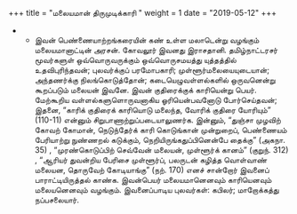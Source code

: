 ﻿+++
title = "மலையமான் திருமுடிக்காரி  "
weight = 1
date = "2019-05-12"
+++


- -  இவன் பெண்ணையாற்றங்கரையின் கண் உள்ள மலாடென்று வழங்கும் மலையமானாட்டின் அரசன். கோவலூர் இவனது இராசதானி. தமிழ்நாட்டரசர் மூவர்களுள் ஒவ்வொருவருக்கும் ஒவ்வொருசமயத்து யுத்தத்தில் உதவிபுரிந்தவன்; புலவர்க்குப் பரமோபகாரி; முள்ளூர்மலையையுடையான்; அந்தணர்க்கு நிலங்கொடுத்தோன்; கடையெழுவள்ளல்களில் ஒருவனென்று கூறப்படும் மலையன் இவனே. இவன் குதிரைக்குக் காரியென்று பெயர். மேற்கூறிய வள்ளல்களுளொருவனாகிய ஓரியென்பவனோடு போர்செய்தவன்; இதனை, “காரிக் குதிரைக் காரியொடு மலைந்த, வோரிக் குதிரை யோரியும்” (110-11)  என்னும் சிறுபாணாற்றுப்படையாலுணர்க. இன்னும், “துஞ்சா முழவிற் கோவற் கோமான், நெடுந்தேர்க் காரி கொடுங்கான் முன்றுறைப், பெண்ணையம் பேரியாற்று நுண்ணறல் கடுக்கும், நெறியிருங்கதுப்பினென்பே தைக்கு” (அகநா. 35) , “முரண்கொடுப்பிற் செவ்வேன் மலையன், முள்ளூர்க் கானம்” (குறுந். 312) , “ஆரியர் துவன்றிய பேரிசை முள்ளூர்ப், பலருடன் கழித்த வொள்வாண் மலையன, தொருவேற் கோடியாங்கு” (நற். 170)  எனச் சான்றோர் இவனைப் பாராட்டியிருத்தல் காண்க. இவன்பெயர் மலையமானெனவும் காரியெனவும் மலையனெனவும் வழங்கும். இவனைப்பாடிய புலவர்கள்: கபிலர்; மாறோக்கத்து நப்பசலையார். 
